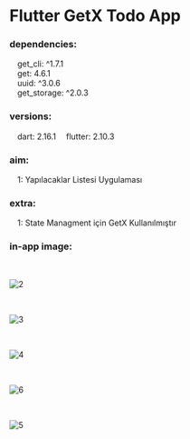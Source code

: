 # Flutter GetX Todo App
<h3> dependencies: </h3>
&emsp;get_cli: ^1.7.1 <br>
&emsp;get: 4.6.1 <br>
&emsp;uuid: ^3.0.6<br>
&emsp;get_storage: ^2.0.3<br>

<h3> versions: </h3>
&emsp;dart: 2.16.1
&emsp;flutter: 2.10.3
<h3> aim: </h3>
&emsp;1: Yapılacaklar Listesi Uygulaması

<h3> extra: </h3>
&emsp;1: State Managment için GetX Kullanılmıştır

<h3> in-app image: </h3>


<br>

![2](https://user-images.githubusercontent.com/80161667/162601157-ad39ba4c-a81c-4853-a846-9671600d96bc.png)



<br>

![3](https://user-images.githubusercontent.com/80161667/162601158-206978e2-b16f-44b1-99f2-8cab3bad3b98.png)



<br>

  ![4](https://user-images.githubusercontent.com/80161667/162601161-07898f56-4ebc-4a9f-a7b1-0e777704c0b3.png)

<br>

![6](https://user-images.githubusercontent.com/80161667/162601164-9e199c47-d44e-44fa-b2a6-a27ef9bdda18.png)



<br>

![5](https://user-images.githubusercontent.com/80161667/162601163-bc2951cf-bb0e-4a70-ab22-e7299699c4f8.png)


